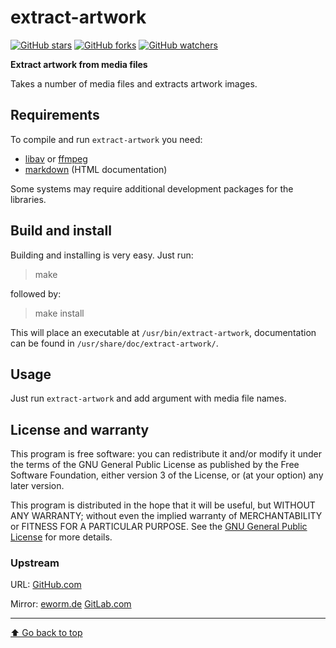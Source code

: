 extract-artwork
===============

[![GitHub stars](https://img.shields.io/github/stars/eworm-de/extract-artwork?logo=GitHub&style=flat&color=red)](https://github.com/eworm-de/extract-artwork/stargazers)
[![GitHub forks](https://img.shields.io/github/forks/eworm-de/extract-artwork?logo=GitHub&style=flat&color=green)](https://github.com/eworm-de/extract-artwork/network)
[![GitHub watchers](https://img.shields.io/github/watchers/eworm-de/extract-artwork?logo=GitHub&style=flat&color=blue)](https://github.com/eworm-de/extract-artwork/watchers)

**Extract artwork from media files**

Takes a number of media files and extracts artwork images.

Requirements
------------

To compile and run `extract-artwork` you need:

* [libav](https://libav.org/) or [ffmpeg](https://www.ffmpeg.org/)
* [markdown](https://daringfireball.net/projects/markdown/) (HTML documentation)

Some systems may require additional development packages for the libraries.

Build and install
-----------------

Building and installing is very easy. Just run:

> make

followed by:

> make install

This will place an executable at `/usr/bin/extract-artwork`,
documentation can be found in `/usr/share/doc/extract-artwork/`.

Usage
-----

Just run `extract-artwork` and add argument with media file names.

License and warranty
--------------------

This program is free software: you can redistribute it and/or modify
it under the terms of the GNU General Public License as published by
the Free Software Foundation, either version 3 of the License, or
(at your option) any later version.

This program is distributed in the hope that it will be useful,
but WITHOUT ANY WARRANTY; without even the implied warranty of
MERCHANTABILITY or FITNESS FOR A PARTICULAR PURPOSE.  See the
[GNU General Public License](COPYING.md) for more details.

### Upstream

URL:
[GitHub.com](https://github.com/eworm-de/extract-artwork#extract-artwork)

Mirror:
[eworm.de](https://git.eworm.de/cgit.cgi/extract-artwork/)
[GitLab.com](https://gitlab.com/eworm-de/extract-artwork#extract-artwork)

---
[⬆️ Go back to top](#top)
